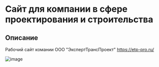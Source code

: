 # Сайт для компании в сфере проектирования и строительства

## Описание

Рабочий сайт комании ООО "ЭкспертТрансПроект" https://etp-pro.ru/

![image](https://github.com/SerebrovEV/site/assets/105451776/26deaf76-9c2d-48fc-b83c-04391906654a)

